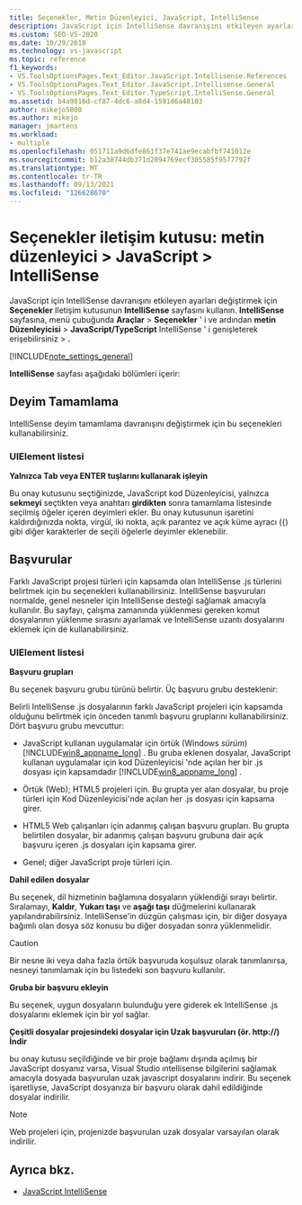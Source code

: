 ```yaml
---
title: Seçenekler, Metin Düzenleyici, JavaScript, IntelliSense
description: JavaScript için IntelliSense davranışını etkileyen ayarları değiştirmek için Seçenekler iletişim kutusunun IntelliSense sayfasını nasıl kullanacağınızı öğrenin.
ms.custom: SEO-VS-2020
ms.date: 10/29/2018
ms.technology: vs-javascript
ms.topic: reference
f1_keywords:
- VS.ToolsOptionsPages.Text_Editor.JavaScript.Intellisense.References
- VS.ToolsOptionsPages.Text_Editor.JavaScript.Intellisense.General
- VS.ToolsOptionsPages.Text_Editor.TypeScript.IntelliSense.General
ms.assetid: b4a9816d-cf87-4dc6-a8d4-1591d6a48103
author: mikejo5000
ms.author: mikejo
manager: jmartens
ms.workload:
- multiple
ms.openlocfilehash: 051711a9d6dfe861f37e741ae9ecabfbf741012e
ms.sourcegitcommit: b12a38744db371d2894769ecf305585f9577792f
ms.translationtype: MT
ms.contentlocale: tr-TR
ms.lasthandoff: 09/13/2021
ms.locfileid: "126628670"
---
```

# <a name="options-dialog-box-text-editor--javascript--intellisense"></a>Seçenekler iletişim kutusu: metin düzenleyici \> JavaScript \> IntelliSense

JavaScript için IntelliSense davranışını etkileyen ayarları değiştirmek için **Seçenekler** Iletişim kutusunun **IntelliSense** sayfasını kullanın. **IntelliSense** sayfasına, menü çubuğunda **Araçlar**  >  **Seçenekler** ' i ve ardından **metin Düzenleyicisi**  >  **JavaScript/TypeScript** IntelliSense ' i genişleterek erişebilirsiniz  >  **.**

[!INCLUDE[note_settings_general](../../data-tools/includes/note_settings_general_md.md)]

**IntelliSense** sayfası aşağıdaki bölümleri içerir:

## <a name="statement-completion"></a>Deyim Tamamlama

IntelliSense deyim tamamlama davranışını değiştirmek için bu seçenekleri kullanabilirsiniz.

### <a name="uielement-list"></a>UIElement listesi

**Yalnızca Tab veya ENTER tuşlarını kullanarak işleyin**

Bu onay kutusunu seçtiğinizde, JavaScript kod Düzenleyicisi, yalnızca **sekmeyi** seçtikten veya anahtarı **girdikten** sonra tamamlama listesinde seçilmiş öğeler içeren deyimleri ekler. Bu onay kutusunun işaretini kaldırdığınızda nokta, virgül, iki nokta, açık parantez ve açık küme ayracı ({) gibi diğer karakterler de seçili öğelerle deyimler eklenebilir.

## <a name="references"></a>Başvurular

Farklı JavaScript projesi türleri için kapsamda olan IntelliSense .js türlerini belirtmek için bu seçenekleri kullanabilirsiniz. IntelliSense başvuruları normalde, genel nesneler için IntelliSense desteği sağlamak amacıyla kullanılır. Bu sayfayı, çalışma zamanında yüklenmesi gereken komut dosyalarının yüklenme sırasını ayarlamak ve IntelliSense uzantı dosyalarını eklemek için de kullanabilirsiniz.

### <a name="uielement-list"></a>UIElement listesi

**Başvuru grupları**

Bu seçenek başvuru grubu türünü belirtir. Üç başvuru grubu desteklenir:

Belirli IntelliSense .js dosyalarının farklı JavaScript projeleri için kapsamda olduğunu belirtmek için önceden tanımlı başvuru gruplarını kullanabilirsiniz. Dört başvuru grubu mevcuttur:

- JavaScript kullanan uygulamalar için örtük (Windows *sürüm*) [!INCLUDE[win8_appname_long](../../debugger/includes/win8_appname_long_md.md)] . Bu gruba eklenen dosyalar, JavaScript kullanan uygulamalar için kod Düzenleyicisi 'nde açılan her bir .js dosyası için kapsamdadır [!INCLUDE[win8_appname_long](../../debugger/includes/win8_appname_long_md.md)] .

- Örtük (Web); HTML5 projeleri için. Bu grupta yer alan dosyalar, bu proje türleri için Kod Düzenleyicisi'nde açılan her .js dosyası için kapsama girer.

- HTML5 Web çalışanları için adanmış çalışan başvuru grupları. Bu grupta belirtilen dosyalar, bir adanmış çalışan başvuru grubuna dair açık başvuru içeren .js dosyaları için kapsama girer.

- Genel; diğer JavaScript proje türleri için.

**Dahil edilen dosyalar**

Bu seçenek, dil hizmetinin bağlamına dosyaların yüklendiği sırayı belirtir. Sıralamayı, **Kaldır**, **Yukarı taşı** ve **aşağı taşı** düğmelerini kullanarak yapılandırabilirsiniz. IntelliSense'in düzgün çalışması için, bir diğer dosyaya bağımlı olan dosya söz konusu bu diğer dosyadan sonra yüklenmelidir.

> [!CAUTION]
> Bir nesne iki veya daha fazla örtük başvuruda koşulsuz olarak tanımlanırsa, nesneyi tanımlamak için bu listedeki son başvuru kullanılır.

**Gruba bir başvuru ekleyin**

Bu seçenek, uygun dosyaların bulunduğu yere giderek ek IntelliSense .js dosyalarını eklemek için bir yol sağlar.

**Çeşitli dosyalar projesindeki dosyalar için Uzak başvuruları (ör. http://) İndir**

bu onay kutusu seçildiğinde ve bir proje bağlamı dışında açılmış bir JavaScript dosyanız varsa, Visual Studio ıntellisense bilgilerini sağlamak amacıyla dosyada başvurulan uzak javascript dosyalarını indirir. Bu seçenek işaretliyse, JavaScript dosyanıza bir başvuru olarak dahil edildiğinde dosyalar indirilir.

> [!NOTE]
> Web projeleri için, projenizde başvurulan uzak dosyalar varsayılan olarak indirilir.

## <a name="see-also"></a>Ayrıca bkz.

- [JavaScript IntelliSense](../../ide/javascript-intellisense.md)
